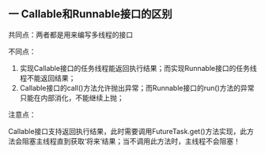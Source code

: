 ## 一 Callable和Runnable接口的区别

共同点：两者都是用来编写多线程的接口

不同点：
   1. 实现Callable接口的任务线程能返回执行结果；而实现Runnable接口的任务线程不能返回结果；
   2. Callable接口的call()方法允许抛出异常；而Runnable接口的run()方法的异常只能在内部消化，不能继续上抛；
   
注意点：

Callable接口支持返回执行结果，此时需要调用FutureTask.get()方法实现，此方法会阻塞主线程直到获取‘将来’结果；当不调用此方法时，主线程不会阻塞！
      